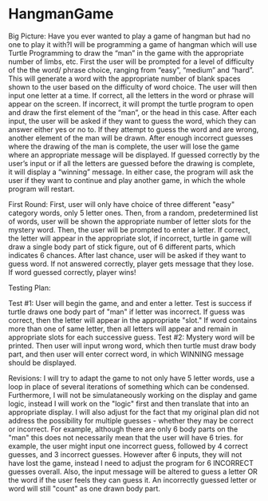 # HangmanGame
Big Picture:
Have you ever wanted to play a game of hangman but had no one to play it with?I will be programming a game of hangman which will use Turtle Programming to draw the “man” in the game with the appropriate number of limbs, etc. First the user will be prompted for a level of difficulty of the the word/ phrase choice, ranging from “easy”, “medium” and “hard”. This will generate a word with the appropriate number of blank spaces shown to the user based on the difficulty of word choice. The user will then input one letter at a time. If correct, all the letters in the word or phrase will appear on the screen. If incorrect, it will prompt the turtle program to open and draw the first element of the “man”, or the head in this case. After each input, the user will be asked if they want to guess the word, which they can answer either yes or no to. If they attempt to guess the word and are wrong, another element of the man will be drawn. After enough incorrect guesses where the drawing of the man is complete, the user will lose the game where an appropriate message will be displayed. If guessed correctly by the user’s input or if all the letters are guessed before the drawing is complete, it will display a “winning” message. In either case, the program will ask the user if they want to continue and play another game, in which the whole program will restart.

First Round:
First, user will only have choice of three different "easy" category words, only 5 letter ones. Then, from a random, predetermined list of words, user will be shown the appropriate number of letter slots for the mystery word. Then, the user will be prompted to enter a letter. If correct, the letter will appear in the appropriate slot, if incorrect, turtle in game will draw a single body part of stick figure, out of 6 different parts, which indicates 6 chances. After last chance, user will be asked if they want to guess word. If not answered correctly, player gets message that they lose. If word guessed correctly, player wins!

Testing Plan: 

Test #1: User will begin the game, and and enter a letter. Test is success if turtle draws one body part of "man" if letter was incorrect. If guess was correct, then the letter will appear in the appropriate "slot." If word contains more than one of same letter, then all letters will appear and remain in appropriate slots for each successive guess. 
Test #2: Mystery word will be printed. Then user will input wrong word, which then turtle must draw body part, and then user will enter correct word, in which WINNING message should be displayed. 

Revisions: I will try to adapt the game to not only have 5 letter words, use a loop in place of several iterations of something which can be condensed. Furthermore, I will not be simulataneously working on the display and game logic, instead I will work on the "logic" first and then translate that into an appropriate display. I will also adjust for the fact that my original plan did not address the possibility for multiple guesses - whether they may be correct or incorrect. For example, although there are only 6 body parts on the "man" this does not necessarily mean that the user will have 6 tries. for example, the user might input one incorrect guess, followed by 4 correct guesses, and 3 incorrect guesses. However after 6 inputs, they will not have lost the game, instead I need to adjust the program for 6 INCORRECT guesses overall. Also, the input message will be altered to guess a letter OR the word if the user feels they can guess it. An incorrectly guessed letter or word will still "count" as one drawn body part.
